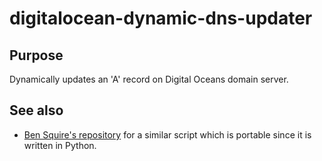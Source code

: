 digitalocean-dynamic-dns-updater
================================


Purpose
--------------------------------
Dynamically updates an 'A' record on Digital Oceans domain server. 


See also 
--------
- [Ben Squire's repository](https://github.com/bensquire/Digital-Ocean-Dynamic-DNS-Updater) for a similar script which is portable since it is written in Python.
